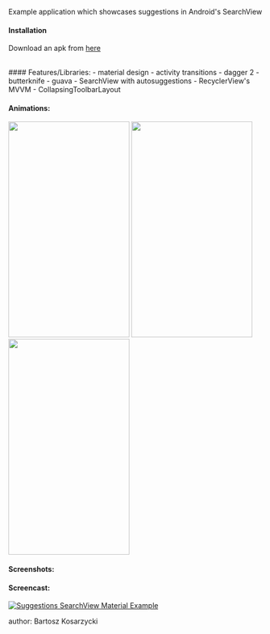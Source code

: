 Example application which showcases suggestions in Android's SearchView

#### Installation
Download an apk from [here](https://github.com/kosiara/suggestions-searchview-material-example/raw/master/released_apk/app-release.apk)

<br/>
#### Features/Libraries: 
- material design 
- activity transitions 
- dagger 2 
- butterknife
- guava 
- SearchView with autosuggestions 
- RecyclerView's MVVM 
- CollapsingToolbarLayout

#### Animations:
<img src="https://raw.githubusercontent.com/kosiara/suggestions-searchview-material-example/master/screenshots/ActivityTransitions.gif"
    width="240px" height="427px" />
<img src="https://raw.githubusercontent.com/kosiara/suggestions-searchview-material-example/master/screenshots/AutoCollapsingToolbar.gif"
    width="240px" height="427px" />
<img src="https://raw.githubusercontent.com/kosiara/suggestions-searchview-material-example/master/screenshots/autoSuggestions.gif"
  width="240px" height="427px" />

#### Screenshots: 

#### Screencast:
[![Suggestions SearchView Material Example](http://img.youtube.com/vi/jvneh7LdSvw/3.jpg)](https://youtu.be/jvneh7LdSvw "Suggestions SearchView Material Example")

author: Bartosz Kosarzycki
